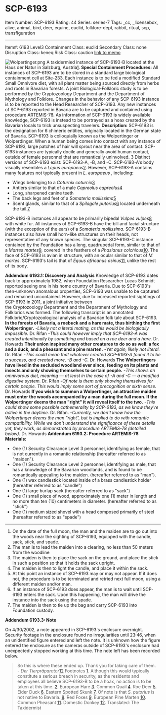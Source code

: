 # SCP-6193
Item Number: SCP-6193
Rating: 44
Series: series-7
Tags: _cc, _licensebox, alive, animal, bird, deer, equine, euclid, folklore-dept, rabbit, ritual, scp, transfiguration

---

Item#: 6193
Level3
Containment Class:
euclid
Secondary Class:
none
Disruption Class:
keneq
Risk Class:
caution
[link to memo](/classification-committee-memo)  

![Wolpertinger.png](https://scp-wiki.wdfiles.com/local--files/scp-6193/Wolpertinger.png)
A taxidermied instance of SCP-6193-B located at the Haus der Natur in Salzburg, Austria[1](javascript:;).
**Special Containment Procedures:** All instances of SCP-6193 are to be stored in a standard large biological containment cell at Site-233. Each instance is to be fed a modified Standard Small Omnivore diet, with all plant matter being sourced directly from herbs and roots in Bavarian forests. A joint Biological-Folkloric study is to be performed by the Cryptozoology Department and the Department of Mythology and Folklore. Changes in the behavior of any SCP-6193 instance is to be reported to the Head Researcher of SCP-6193. Any new instances of SCP-6193 reported in Bavaria are to be captured and contained using procedure ARTEMIS-78.
As information of SCP-6193 is widely available knowledge, SCP-6193 is instead to be portrayed as a hoax created by the Bavarian locals to trick unsuspecting travelers.
**Description:** SCP-6193 is the designation for 6 chimeric entities, originally located in the German state of Bavaria. SCP-6193 is colloquially known as the Wolpertinger or Woiperdinger. When a human being comes into contact with any instance of SCP-6193, large patches of hair will sprout near the area of contact. SCP-6193 instances are typically docile and generally avoid human contact, outside of female personnel that are romantically uninvolved. 3 Distinct versions of SCP-6193 exist: SCP-6193-A, -B, and -C.
SCP-6193-A's body visually resembles a _Lepus europaeus_[2](javascript:;). However, SCP-6193-A contains many features not typically present in _L. europaeus_ , including:
  * Wings belonging to a _Coturnix coturnix_[3](javascript:;)
  * Antlers similar to that of a male _Capreolus capreolus_[4](javascript:;)
  * Long, sharpened canine teeth
  * The back legs and feet of a _Somateria mollissima_[5](javascript:;)
  * Scent glands, similar to that of a _Spilogale putorius_[6](javascript:;) located underneath the tail.[7](javascript:;)

SCP-6193-B instances all appear to be primarily bipedal _Vulpes vulpes_[8](javascript:;) with white fur. All instances of SCP-6193-B have the bill and facial structure (with the exception of the ears) of a _Somateria mollissima_. SCP-6193-B instances also have small horn-like structures on their heads, not representative of any known species.
The singular SCP-6193-C instance contained by the Foundation has a long, quadrupedal form, similar to that of a _Martes martes_[9](javascript:;), covered in the feathers of a _Phasianus colchicus_[10](javascript:;). The face of SCP-6193 is avian in structure, with an ocular similar to that of _M. martes_. SCP-6193's tail is that of _Equus africanus asinus_[11](javascript:;), unlike the rest of its body.  

**Addendum 6193.1: Discovery and Analysis**
Knowledge of SCP-6193 dates back to approximately 1982, when Foundation Researcher Lucas Schmidt reported seeing one in his home country of Bavaria. Due to SCP-6193's then-unknown anomalous properties, SCP-6193 was unable to be captured and remained uncontained.
However, due to increased reported sightings of SCP-6193 in 2011, a joint initiative between  
the Cryptozoology Department and the Department of Mythology and Folklorics was formed. The following transcript is an annotated Folkloric/Cryptozoological analysis of a Bavarian folk tale about SCP-6193.
**In the forests of Bavaria, a roebuck and a hare mate, thus birthing the first Wolpertinger.**
-_Likely not a literal mating, as this would be biologically impossible._ Dr. Rifan
-_This could however imply that SCP-6193-A was created intentionally by something and based on a roe deer and a hare._ Dr. Howards
**Their union inspired many other creatures to do so as well: a fox and a duck, and a pheasant and a pine marten.**
-_Yet again, likely not literal._ Dr. Rifan
-_This could mean that whatever created SCP-6193-A found it to be a success, and created more, -B and -C._ Dr. Howards
**The Wolpertingers have lived in the secluded woodland ever since, feeding on its plants and insects and only showing themselves to certain people.**
-_This shows an omnivorous diet, meaning — at least in the case of -A and -C — a modified digestive system._ Dr. Rifan
-_Of note is them only showing themselves for certain people. This would imply some sort of precognition or sixth sense._ Dr. Howards
**If you wish to summon a Wolpertinger, an attractive maiden must enter the woods accompanied by a man during the full moon. If the Wolpertinger deems the man "right" it will reveal itself to the two.**
-_This could show some possible cathemerality by SCP-6193, as we know they're active in the daytime._ Dr. Rifan.
-_Currently, we don't know how the Wolpertinger deems the man "right", but is implied to do with romantic compatibility. While we don't understand the significance of these details yet, they work, as demonstrated by procedure ARTEMIS-78 (detailed below)._ Dr. Howards
**Addendum 6193.2: Procedure ARTEMIS-78**
**Materials:**
  * One (1) Security Clearance Level 3 personnel, identifying as female, that is not currently in a romantic relationship (hereafter referred to as "maiden").
  * One (1) Security Clearance Level 2 personnel, identifying as male, that has a knowledge of the Bavarian woodlands, and is found to be romantically appealing to the maiden. (hereafter referred to as "man").
  * One (1) wax candlestick located inside of a brass candlestick holder (hereafter referred to as "candle")
  * One (1) large burlap sack (hereafter referred to as "sack")
  * One (1) small piece of wood, approximately one (1) meter in length and no more than ten (10) centimeters in diameter. (hereafter referred to as "stick")
  * One (1) medium sized shovel with a head composed primarily of steel (hereafter referred to as "spade")

* * *
  1. On the date of the full moon, the man and the maiden are to go out into the woods near the sighting of SCP-6193, equipped with the candle, sack, stick, and spade.
  2. The man is to lead the maiden into a clearing, no less than 50 meters from the woodline
  3. The maiden is then to place the sack on the ground, and place the stick in such a position so that it holds the sack upright.
  4. The maiden is then to light the candle, and place it within the sack.
  5. At this point an instance of SCP-6193 may or may not appear. If it does not, the procedure is to be terminated and retried next full moon, using a different maiden and/or man.
  6. If an instance of SCP-6193 does appear, the man is to wait until SCP-6193 enters the sack. Upon this happening, the man will drive the instance into the sack using the spade.
  7. The maiden is then to tie up the bag and carry SCP-6193 into Foundation custody.

**Addendum 6193.3: Note**
  
On 4/30/2002, a note appeared in SCP-6193's enclosure overnight. Security footage in the enclosure found no irregularities until 23:46, when an unidentified figure entered and left the note. It is unknown how the figure entered the enclosure as the cameras outside of SCP-6193's enclosure had unexpectedly stopped working at this time. The note left has been recorded below. 
> So this is where these ended up. Thank you for taking care of them.  
>  _\- Der Tierpräparator_[12](javascript:;)
Footnotes
[1](javascript:;). Although this would typically constitute a serious breach in security, as the residents and employees all believe SCP-6193-B to be a hoax, no action is to be taken at this time.
[2](javascript:;). European Hare
[3](javascript:;). Common Quail
[4](javascript:;). Roe Deer
[5](javascript:;). Eider Duck
[6](javascript:;). Eastern Spotted Skunk
[7](javascript:;). Of note is that _S. putorius_ is not native to Bavaria.
[8](javascript:;). Red Foxes
[9](javascript:;). European Pine Marten
[10](javascript:;). Common Pheasant
[11](javascript:;). Domestic Donkey
[12](javascript:;). Translated: The Taxidermist